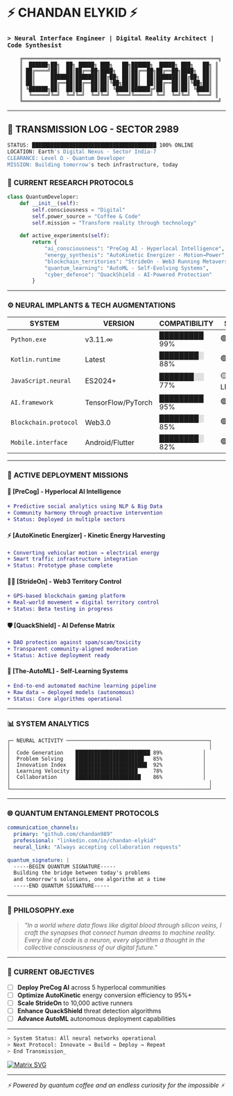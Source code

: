 # ⚡ CHANDAN ELYKID ⚡
### `> Neural Interface Engineer | Digital Reality Architect | Code Synthesist`

```ascii
    ╔═══════════════════════════════════════════════════════════════╗
    ║  ██████╗██╗  ██╗ █████╗ ███╗   ██╗██████╗  █████╗ ███╗   ██╗ ║
    ║ ██╔════╝██║  ██║██╔══██╗████╗  ██║██╔══██╗██╔══██╗████╗  ██║ ║
    ║ ██║     ███████║███████║██╔██╗ ██║██║  ██║███████║██╔██╗ ██║ ║
    ║ ██║     ██╔══██║██╔══██║██║╚██╗██║██║  ██║██╔══██║██║╚██╗██║ ║
    ║ ╚██████╗██║  ██║██║  ██║██║ ╚████║██████╔╝██║  ██║██║ ╚████║ ║
    ║  ╚═════╝╚═╝  ╚═╝╚═╝  ╚═╝╚═╝  ╚═══╝╚═════╝ ╚═╝  ╚═╝╚═╝  ╚═══╝ ║
    ╚═══════════════════════════════════════════════════════════════╝
```

---

## 🌌 **TRANSMISSION LOG - SECTOR 2989**

```bash
STATUS: ████████████████████████████████████████ 100% ONLINE
LOCATION: Earth's Digital Nexus - Sector India-7
CLEARANCE: Level Ω - Quantum Developer
MISSION: Building tomorrow's tech infrastructure, today
```

### 🔬 **CURRENT RESEARCH PROTOCOLS**

```python
class QuantumDeveloper:
    def __init__(self):
        self.consciousness = "Digital"
        self.power_source = "Coffee & Code"
        self.mission = "Transform reality through technology"
        
    def active_experiments(self):
        return {
            "ai_consciousness": "PreCog AI - Hyperlocal Intelligence",
            "energy_synthesis": "AutoKinetic Energizer - Motion→Power",
            "blockchain_territories": "StrideOn - Web3 Running Metaverse",
            "quantum_learning": "AutoML - Self-Evolving Systems",
            "cyber_defense": "QuackShield - AI-Powered Protection"
        }
```

---

### ⚙️ **NEURAL IMPLANTS & TECH AUGMENTATIONS**

| **SYSTEM** | **VERSION** | **COMPATIBILITY** | **STATUS** |
|------------|-------------|-------------------|------------|
| `Python.exe` | v3.11.∞ | █████████ 99% | 🟢 ACTIVE |
| `Kotlin.runtime` | Latest | ████████░ 88% | 🟢 ACTIVE |
| `JavaScript.neural` | ES2024+ | ███████░░ 77% | 🟡 LEARNING |
| `AI.framework` | TensorFlow/PyTorch | █████████ 95% | 🟢 ACTIVE |
| `Blockchain.protocol` | Web3.0 | ████████░ 85% | 🟢 ACTIVE |
| `Mobile.interface` | Android/Flutter | ████████░ 82% | 🟢 ACTIVE |

---

### 🚀 **ACTIVE DEPLOYMENT MISSIONS**

#### 🤖 **[PreCog]** - Hyperlocal AI Intelligence
```diff
+ Predictive social analytics using NLP & Big Data
+ Community harmony through proactive intervention
+ Status: Deployed in multiple sectors
```

#### ⚡ **[AutoKinetic Energizer]** - Kinetic Energy Harvesting
```diff
+ Converting vehicular motion → electrical energy
+ Smart traffic infrastructure integration
+ Status: Prototype phase complete
```

#### 🏃‍♂️ **[StrideOn]** - Web3 Territory Control
```diff
+ GPS-based blockchain gaming platform
+ Real-world movement = digital territory control
+ Status: Beta testing in progress
```

#### 🛡️ **[QuackShield]** - AI Defense Matrix
```diff
+ DAO protection against spam/scam/toxicity
+ Transparent community-aligned moderation
+ Status: Active deployment ready
```

#### 🧠 **[The-AutoML]** - Self-Learning Systems
```diff
+ End-to-end automated machine learning pipeline
+ Raw data → deployed models (autonomous)
+ Status: Core algorithms operational
```

---

### 📊 **SYSTEM ANALYTICS**

```
┌─ NEURAL ACTIVITY ──────────────────────────────────────────────┐
│                                                                │
│  Code Generation    ████████████████████████ 89%             │
│  Problem Solving    ██████████████████████   85%             │
│  Innovation Index   ███████████████████████  92%             │
│  Learning Velocity  ████████████████████     78%             │
│  Collaboration      █████████████████████    86%             │
│                                                                │
└────────────────────────────────────────────────────────────────┘
```

---

### 🌐 **QUANTUM ENTANGLEMENT PROTOCOLS**

```yaml
communication_channels:
  primary: "github.com/chandan989"
  professional: "linkedin.com/in/chandan-elykid"
  neural_link: "Always accepting collaboration requests"
  
quantum_signature: |
  -----BEGIN QUANTUM SIGNATURE-----
  Building the bridge between today's problems
  and tomorrow's solutions, one algorithm at a time
  -----END QUANTUM SIGNATURE-----
```

---

### 💫 **PHILOSOPHY.exe**

> *"In a world where data flows like digital blood through silicon veins, I craft the synapses that connect human dreams to machine reality. Every line of code is a neuron, every algorithm a thought in the collective consciousness of our digital future."*

---

### 🔮 **CURRENT OBJECTIVES**

- [ ] **Deploy PreCog AI** across 5 hyperlocal communities
- [ ] **Optimize AutoKinetic** energy conversion efficiency to 95%+
- [ ] **Scale StrideOn** to 10,000 active runners
- [ ] **Enhance QuackShield** threat detection algorithms
- [ ] **Advance AutoML** autonomous deployment capabilities

---

```bash
> System Status: All neural networks operational
> Next Protocol: Innovate → Build → Deploy → Repeat
> End Transmission_
```

[![Matrix SVG](https://raw.githubusercontent.com/rodrigograca31/rodrigograca31/master/matrix.svg)](https://github.com/chandan989)

---
*⚡ Powered by quantum coffee and an endless curiosity for the impossible ⚡*
